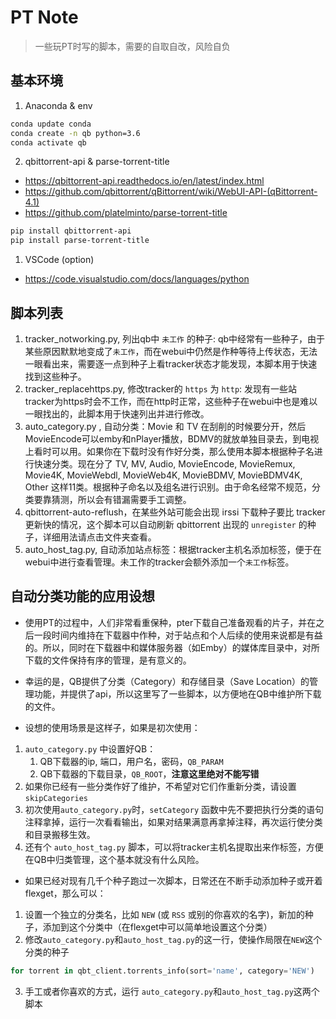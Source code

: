 # PT Note
> 一些玩PT时写的脚本，需要的自取自改，风险自负

## 基本环境
1. Anaconda & env
```sh
conda update conda
conda create -n qb python=3.6
conda activate qb
```
2. qbittorrent-api & parse-torrent-title
* https://qbittorrent-api.readthedocs.io/en/latest/index.html
* https://github.com/qbittorrent/qBittorrent/wiki/WebUI-API-(qBittorrent-4.1)
* https://github.com/platelminto/parse-torrent-title
```sh 
pip install qbittorrent-api
pip install parse-torrent-title
```
1. VSCode (option)
* https://code.visualstudio.com/docs/languages/python

## 脚本列表
1. tracker_notworking.py, 列出qb中 `未工作` 的种子: qb中经常有一些种子，由于某些原因默默地变成了`未工作`，而在webui中仍然是作种等待上传状态，无法一眼看出来，需要逐一点到种子上看tracker状态才能发现，本脚本用于快速找到这些种子。
2. tracker_replacehttps.py, 修改tracker的 `https` 为 `http`: 发现有一些站tracker为https时会不工作，而在http时正常，这些种子在webui中也是难以一眼找出的，此脚本用于快速列出并进行修改。
3. auto_category.py , 自动分类：Movie 和 TV 在刮削的时候要分开，然后MovieEncode可以emby和nPlayer播放，BDMV的就放单独目录去，到电视上看时可以用。如果你在下载时没有作好分类，那么使用本脚本根据种子名进行快速分类。现在分了 TV, MV, Audio, MovieEncode, MovieRemux, Movie4K, MovieWebdl, MovieWeb4K, MovieBDMV, MovieBDMV4K, Other 这样11类。根据种子命名以及组名进行识别。由于命名经常不规范，分类要靠猜测，所以会有错漏需要手工调整。
4. qbittorrent-auto-reflush，在某些外站可能会出现 irssi 下载种子要比 tracker 更新快的情况，这个脚本可以自动刷新 qbittorrent 出现的 `unregister` 的种子，详细用法请点击文件夹查看。
5. auto_host_tag.py, 自动添加站点标签：根据tracker主机名添加标签，便于在webui中进行查看管理。未工作的tracker会额外添加一个`未工作`标签。


## 自动分类功能的应用设想
* 使用PT的过程中，人们非常看重保种，pter下载自己准备观看的片子，并在之后一段时间内维持在下载器中作种，对于站点和个人后续的使用来说都是有益的。所以，同时在下载器中和媒体服务器（如Emby）的媒体库目录中，对所下载的文件保持有序的管理，是有意义的。
* 幸运的是，QB提供了分类（Category）和存储目录（Save Location）的管理功能，并提供了api，所以这里写了一些脚本，以方便地在QB中维护所下载的文件。

* 设想的使用场景是这样子，如果是初次使用：
1. `auto_category.py` 中设置好QB：
   1. QB下载器的ip, 端口，用户名，密码，`QB_PARAM`
   2. QB下载器的下载目录，`QB_ROOT`，**注意这里绝对不能写错**
2. 如果你已经有一些分类作好了维护，不希望对它们作重新分类，请设置`skipCategories`
3. 初次使用`auto_category.py`时，`setCategory` 函数中先不要把执行分类的语句注释拿掉，运行一次看看输出，如果对结果满意再拿掉注释，再次运行使分类和目录搬移生效。
4. 还有个 `auto_host_tag.py` 脚本，可以将tracker主机名提取出来作标签，方便在QB中归类管理，这个基本就没有什么风险。

* 如果已经对现有几千个种子跑过一次脚本，日常还在不断手动添加种子或开着flexget，那么可以：
1. 设置一个独立的分类名，比如 `NEW` (或 `RSS` 或别的你喜欢的名字)，新加的种子，添加到这个分类中（在flexget中可以简单地设置这个分类）
2. 修改`auto_category.py`和`auto_host_tag.py`的这一行，使操作局限在`NEW`这个分类的种子
```py
for torrent in qbt_client.torrents_info(sort='name', category='NEW')
```
3. 手工或者你喜欢的方式，运行 `auto_category.py`和`auto_host_tag.py`这两个脚本

